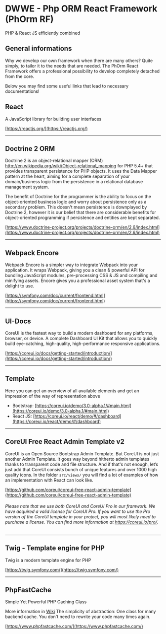 # DWWE - Php ORM React Framework (PhOrm RF)
PHP & React JS efficiently combined

## General informations

Why we develop our own framework when there are many others? Quite simply, to tailor it to the needs that are needed.
The PhOrm React Framework offers a professional possibility to develop completely detached from the core.

Below you may find some useful links that lead to necessary documentations!

## React

A JavaScript library for building user interfaces

[https://reactjs.org/](https://reactjs.org/)

***

## Doctrine 2 ORM

Doctrine 2 is an object-relational mapper (ORM) <http://en.wikipedia.org/wiki/Object-relational_mapping> for PHP 5.4+ that provides transparent persistence for PHP objects. It uses the Data Mapper pattern at the heart, aiming for a complete separation of your domain/business logic from the persistence in a relational database management system.

The benefit of Doctrine for the programmer is the ability to focus on the object-oriented business logic and worry about persistence only as a secondary problem. This doesn't mean persistence is downplayed by Doctrine 2, however it is our belief that there are considerable benefits for object-oriented programming if persistence and entities are kept separated.

[https://www.doctrine-project.org/projects/doctrine-orm/en/2.6/index.html](https://www.doctrine-project.org/projects/doctrine-orm/en/2.6/index.html)

***
## Webpack Encore

Webpack Encore is a simpler way to integrate Webpack into your application. It wraps Webpack, giving you a clean & powerful API for bundling JavaScript modules, pre-processing CSS & JS and compiling and minifying assets. Encore gives you a professional asset system that's a delight to use.

[https://symfony.com/doc/current/frontend.html](https://symfony.com/doc/current/frontend.html)

***

## UI-Docs

CoreUI is the fastest way to build a modern dashboard for any platforms, browser, or device. A complete Dashboard UI Kit that allows you to quickly build eye-catching, high-quality, high-performance responsive applications.

[https://coreui.io/docs/getting-started/introduction/](https://coreui.io/docs/getting-started/introduction/)

***

## Template

Here you can get an overview of all available elements and get an impression of the way of representation above

- Bootstrap: [https://coreui.io/demo/3.0-alpha.1/#main.html](https://coreui.io/demo/3.0-alpha.1/#main.html)
- React JS: [https://coreui.io/react/demo/#/dashboard](https://coreui.io/react/demo/#/dashboard)

***

## CoreUI Free React Admin Template v2

CoreUI is an Open Source Bootstrap Admin Template. But CoreUI is not just another Admin Template. It goes way beyond hitherto admin templates thanks to transparent code and file structure. And if that's not enough, let’s just add that CoreUI consists bunch of unique features and over 1000 high quality icons. In the folder ```src/views/``` you will find a lot of examples of how an implementation with React can look like. 

[https://github.com/coreui/coreui-free-react-admin-template](https://github.com/coreui/coreui-free-react-admin-template)

###### Please note that we use both CoreUI and CoreUI Pro in our framwork. We have acquired a valid license for CoreUI Pro. If you want to use the Pro version of the CoreUI template in your project, you will most likely need to purchase a license. You can find more information at https://coreui.io/pro/.

***

## Twig - Template engine for PHP 

Twig is a modern template engine for PHP

[https://twig.symfony.com/](https://twig.symfony.com/)

***

## PhpFastCache

Simple Yet Powerful PHP Caching Class

More information in [Wiki](https://github.com/PHPSocialNetwork/phpfastcache/wiki) The simplicity of abstraction: One class for many backend cache. You don't need to rewrite your code many times again.

[https://www.phpfastcache.com/](https://www.phpfastcache.com/)

